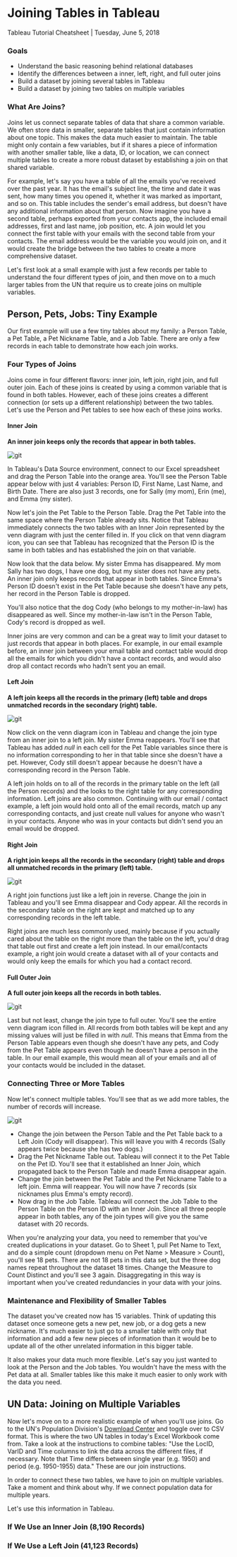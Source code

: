 # Joining Tables in Tableau
Tableau Tutorial Cheatsheet | Tuesday, June 5, 2018

### Goals

- Understand the basic reasoning behind relational databases
- Identify the differences between a inner, left, right, and full outer joins
- Build a dataset by joining several tables in Tableau
- Build a dataset by joining two tables on multiple variables

### What Are Joins?
Joins let us connect separate tables of data that share a common variable. We often store data in smaller, separate tables that just contain information about one topic. This makes the data much easier to maintain. The table might only contain a few variables, but if it shares a piece of information with another smaller table, like a data, ID, or location, we can connect multiple tables to create a more robust dataset by establishing a join on that shared variable. 

For example, let's say you have a table of all the emails you've received over the past year. It has the email's subject line, the time and date it was sent, how many times you opened it, whether it was marked as important, and so on. This table includes the sender's email address, but doesn't have any additional information about that person. Now imagine you have a second table, perhaps exported from your contacts app, the included email addresses, first and last name, job position, etc. A join would let you connect the first table with your emails with the second table from your contacts. The email address would be the variable you would join on, and it would create the bridge between the two tables to create a more comprehensive dataset. 

Let's first look at a small example with just a few records per table to understand the four different types of join, and then move on to a much larger tables from the UN that require us to create joins on multiple variables. 

## Person, Pets, Jobs: Tiny Example
Our first example will use a few tiny tables about my family: a Person Table, a Pet Table, a Pet Nickname Table, and a Job Table. There are only a few records in each table to demonstrate how each join works. 


### Four Types of Joins
Joins come in four different flavors: inner join, left join, right join, and full outer join. Each of these joins is created by using a common variable that is found in both tables. However, each of these joins creates a different connection (or sets up a different relationship) between the two tables. Let's use the Person and Pet tables to see how each of these joins works. 


#### Inner Join
**An inner join keeps only the records that appear in both tables.**

![git](https://github.com/dataviz-gc/intro-dataviz-summer18/blob/master/img/join_inner.png)

In Tableau's Data Source environment, connect to our Excel spreadsheet and drag the Person Table into the orange area. You'll see the Person Table appear below with just 4 variables: Person ID, First Name, Last Name, and Birth Date. There are also just 3 records, one for Sally (my mom), Erin (me), and Emma (my sister).

Now let's join the Pet Table to the Person Table. Drag the Pet Table into the same space where the Person Table already sits. Notice that Tableau immediately connects the two tables with an Inner Join represented by the venn diagram with just the center filled in. If you click on that venn diagram icon, you can see that Tableau has recognized that the Person ID is the same in both tables and has established the join on that variable.

Now look that the data below. My sister Emma has disappeared. My mom Sally has two dogs, I have one dog, but my sister does not have any pets. An inner join only keeps records that appear in both tables. Since Emma's Person ID doesn't exist in the Pet Table because she doesn't have any pets, her record in the Person Table is dropped. 

You'll also notice that the dog Cody (who belongs to my mother-in-law) has disappeared as well. Since my mother-in-law isn't in the Person Table, Cody's record is dropped as well. 

Inner joins are very common and can be a great way to limit your dataset to just records that appear in both places. For example, in our email example before, an inner join between your email table and contact table would drop all the emails for which you didn't have a contact records, and would also drop all contact records who hadn't sent you an email. 


#### Left Join
**A left join keeps all the records in the primary (left) table and drops unmatched records in the secondary (right) table.**

![git](https://github.com/dataviz-gc/intro-dataviz-summer18/blob/master/img/join_left.png)

Now click on the venn diagram icon in Tableau and change the join type from an inner join to a left join. My sister Emma reappears. You'll see that Tableau has added *null* in each cell for the Pet Table variables since there is no information corresponding to her in that table since she doesn't have a pet. However, Cody still doesn't appear because he doesn't have a corresponding record in the Person Table.

A left join holds on to all of the records in the primary table on the left (all the Person records) and the looks to the right table for any corresponding information. Left joins are also common. Continuing with our email / contact example, a left join would hold onto all of the email records, match up any corresponding contacts, and just create null values for anyone who wasn't in your contacts. Anyone who was in your contacts but didn't send you an email would be dropped. 


#### Right Join
**A right join keeps all the records in the secondary (right) table and drops all unmatched records in the primary (left) table.**

![git](https://github.com/dataviz-gc/intro-dataviz-summer18/blob/master/img/join_right.png)

A right join functions just like a left join in reverse. Change the join in Tableau and you'll see Emma disappear and Cody appear. All the records in the secondary table on the right are kept and matched up to any corresponding records in the left table. 

Right joins are much less commonly used, mainly because if you actually cared about the table on the right more than the table on the left, you'd drag that table out first and create a left join instead. In our email/contacts example, a right join would create a dataset with all of your contacts and would only keep the emails for which you had a contact record. 


#### Full Outer Join
**A full outer join keeps all the records in both tables.**

![git](https://github.com/dataviz-gc/intro-dataviz-summer18/blob/master/img/join_full_outer.png)

Last but not least, change the join type to full outer. You'll see the entire venn diagram icon filled in. All records from both tables will be kept and any missing values will just be filled in with *null*. This means that Emma from the Person Table appears even though she doesn't have any pets, and Cody from the Pet Table appears even though he doesn't have a person in the table. In our email example, this would mean all of your emails and all of your contacts would be included in the dataset. 


### Connecting Three or More Tables
Now let's connect multiple tables. You'll see that as we add more tables, the number of records will increase.

![git](https://github.com/dataviz-gc/intro-dataviz-summer18/blob/master/img/join_multiple_tables.png)

- Change the join between the Person Table and the Pet Table back to a Left Join (Cody will disappear). This will leave you with 4 records (Sally appears twice because she has two dogs.)
- Drag the Pet Nickname Table out. Tableau will connect it to the Pet Table on the Pet ID. You'll see that it established an Inner Join, which propagated back to the Person Table and made Emma disappear again. 
- Change the join between the Pet Table and the Pet Nickname Table to a left join. Emma will reappear. You will now have 7 records (six nicknames plus Emma's empty record).
- Now drag in the Job Table. Tableau will connect the Job Table to the Person Table on the Person ID with an Inner Join. Since all three people appear in both tables, any of the join types will give you the same dataset with 20 records. 

When you're analyzing your data, you need to remember that you've created duplications in your dataset. Go to Sheet 1, pull Pet Name to Text, and do a simple count (dropdown menu on Pet Name > Measure > Count), you'll see 18 pets. There are not 18 pets in this data set, but the three dog names repeat throughout the dataset 18 times. Change the Measure to Count Distinct and you'll see 3 again. Disaggregating in this way is important when you've created redundancies in your data with your joins. 

### Maintenance and Flexibility of Smaller Tables

The dataset you've created now has 15 variables. Think of updating this dataset once someone gets a new pet, new job, or a dog gets a new nickname. It's much easier to just go to a smaller table with only that information and add a few new pieces of information than it would be to update all of the other unrelated information in this bigger table.

It also makes your data much more flexible. Let's say you just wanted to look at the Person and the Job tables. You wouldn't have the mess with the Pet data at all. Smaller tables like this make it much easier to only work with the data you need.  

## UN Data: Joining on Multiple Variables

Now let's move on to a more realistic example of when you'll use joins. Go to the UN's Population Division's [Download Center](https://esa.un.org/unpd/wpp/Download/Standard/Population/) and toggle over to CSV format. This is where the two UN tables in today's Excel Workbook come from. Take a look at the instructions to combine tables: "Use the LocID, VarID and Time columns to link the data across the different files, if necessary. Note that Time differs between single year (e.g. 1950) and period (e.g. 1950-1955) data." These are our join instructions. 

In order to connect these two tables, we have to join on multiple variables. Take a moment and think about why. If we connect population data for multiple years. 

Let's use this information in Tableau.


### If We Use an Inner Join (8,190 Records)




### If We Use a Left Join (41,123 Records)





